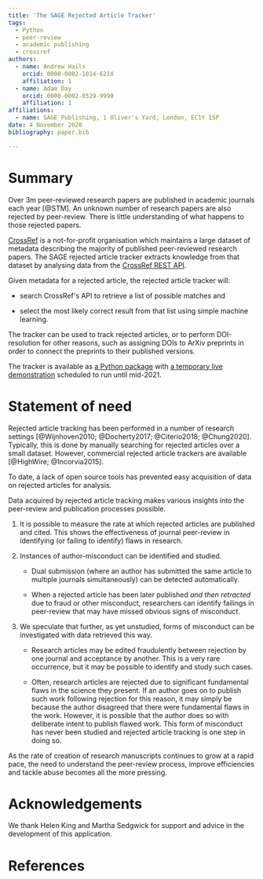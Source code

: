 ```yaml
---
title: 'The SAGE Rejected Article Tracker'
tags:
  - Python
  - peer-review
  - academic publishing
  - crossref
authors:
  - name: Andrew Hails
    orcid: 0000-0002-1014-621X
    affiliation: 1
  - name: Adam Day
    orcid: 0000-0002-8529-9990
    affiliation: 1
affiliations:
  - name: SAGE Publishing, 1 Oliver's Yard, London, EC1Y 1SP
date: 4 November 2020
bibliography: paper.bib

---
```

# Summary
Over 3m peer-reviewed research papers are published in academic journals each year [@STM]. An unknown number of research papers are also rejected by peer-review. There is little understanding of what happens to those rejected papers.

[CrossRef](https://www.crossref.org/about/) is a not-for-profit organisation which maintains a large dataset of metadata describing the majority of published peer-reviewed research papers. The SAGE rejected article tracker extracts knowledge from that dataset by analysing data from the [CrossRef REST API](https://github.com/CrossRef/rest-api-doc). 

Given metadata for a rejected article, the rejected article tracker will:

* search CrossRef's API to retrieve a list of possible matches and 

* select the most likely correct result from that list using simple machine learning.

The tracker can be used to track rejected articles, or to perform DOI-resolution for other reasons, such as assigning DOIs to ArXiv preprints in order to connect the preprints to their published versions.

The tracker is available as [a Python package](https://github.com/ad48/rejected_article_tracker_pkg) with [a temporary live demonstration](https://rejectedarticlestorage.z6.web.core.windows.net/) scheduled to run until mid-2021.

# Statement of need

Rejected article tracking has been performed in a number of research settings [@Wijnhoven2010; @Docherty2017; @Citerio2018; @Chung2020]. Typically, this is done by manually searching for rejected articles over a small dataset. However, commercial rejected article trackers are available [@HighWire; @Incorvia2015].

To date, a lack of open source tools has prevented easy acquisition of data on rejected articles for analysis.

Data acquired by rejected article tracking makes various insights into the peer-review and publication processes possible.

1. It is possible to measure the rate at which rejected articles are published and cited. This shows the effectiveness of journal peer-review in identifying (or failing to identify) flaws in research.

2. Instances of author-misconduct can be identified and studied. 

    - Dual submission (where an author has submitted the same article to multiple journals simultaneously) can be detected automatically. 

    - When a rejected article has been later published _and then retracted_ due to fraud or other misconduct, researchers can identify failings in peer-review that may have missed obvious signs of misconduct.

3. We speculate that further, as yet unstudied, forms of misconduct can be investigated with data retrieved this way.

    - Research articles may be edited fraudulently between rejection by one journal and acceptance by another. This is a very rare occurrence, but it may be possible to identify and study such cases.

    - Often, research articles are rejected due to significant fundamental flaws in the science they present. If an author goes on to publish such work following rejection for this reason, it may simply be because the author disagreed that there were fundamental flaws in the work. However, it is possible that the author does so with deliberate intent to publish flawed work. This form of misconduct has never been studied and rejected article tracking is one step in doing so. 

As the rate of creation of research manuscripts continues to grow at a rapid pace, the need to understand the peer-review process, improve efficiencies and tackle abuse becomes all the more pressing. 


# Acknowledgements

We thank Helen King and Martha Sedgwick for support and advice in the development of this application. 

# References